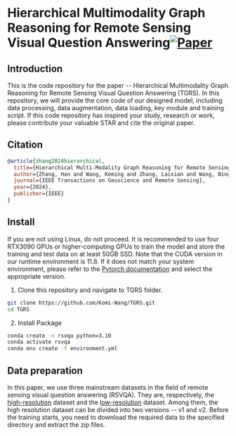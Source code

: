# Hierarchical Multimodality Graph Reasoning for Remote Sensing Visual Question Answering[![Paper](https://img.shields.io/badge/Paper-IEEE-green)](https://ieeexplore.ieee.org/abstract/document/10771709)
## Introduction
This is the code repository for the paper -- Hierarchical Multimodality Graph Reasoning for Remote Sensing Visual Question Answering (TGRS). In this repository, we will provide the core code of our designed model, including data processing, data augmentation, data loading, key module and training script. If this code repository has inspired your study, research or work, please contribute your valuable STAR and cite the original paper.

## Citation
```bibtex
@article{zhang2024hierarchical,
  title={Hierarchical Multi-Modality Graph Reasoning for Remote Sensing Visual Question Answering},
  author={Zhang, Han and Wang, Keming and Zhang, Laixian and Wang, Bingshu and Li, Xuelong},
  journal={IEEE Transactions on Geoscience and Remote Sensing},
  year={2024},
  publisher={IEEE}
}
```

## Install
If you are not using Linux, do not proceed. It is recommended to use four RTX3090 GPUs or higher-computing GPUs to train the model and store the training and test data on at least 50GB SSD. Note that the CUDA version in our runtime environment is 11.8. If it does not match your system environment, please refer to the [Pytorch documentation](https://pytorch.org/get-started/previous-versions/) and select the appropriate version.

1. Clone this repository and navigate to TGRS folder.
```bash
git clone https://github.com/Komi-Wang/TGRS.git
cd TGRS
```

2. Install Package
```bash
conda create -n rsvqa python=3.10
conda activate rsvqa
conda env create -f environment.yml
```

## Data preparation
In this paper, we use three mainstream datasets in the field of remote sensing visual question answering (RSVQA). They are, respectively, the [high-resolution](https://zenodo.org/records/6344367) dataset and the [low-resolution](https://zenodo.org/records/6344334) dataset. Among them, the high resolution dataset can be divided into two versions -- v1 and v2. Before the training starts, you need to download the required data to the specified directory and extract the zip files.


